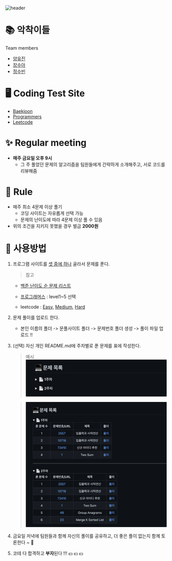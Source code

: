 ![header](https://capsule-render.vercel.app/api?type=Cylinder&color=auto&height=300&section=header&text=Coding%20Test%20Study&fontSize=90)

# 📚 악착이들

Team members

- [양유진](https://github.com/SoobinJung1013/coding_test_study/tree/main/yoojinYang)
- [장수아](https://github.com/SoobinJung1013/coding_test_study/tree/main/sooaJang)
- [정수빈](https://github.com/SoobinJung1013/coding_test_study/tree/main/soobinJung)

# 🖥 Coding Test Site

- [Baekjoon](https://www.acmicpc.net/)
- [Programmers](https://programmers.co.kr/)
- [Leetcode](https://leetcode.com/)

# ✨ Regular meeting

- **매주 금요일 오후 9시**
  - 그 주 풀었던 문제의 알고리즘을 팀원들에게 간략하게 소개해주고, 서로 코드를 리뷰해줌

# 📍 Rule

- 매주 최소 4문제 이상 풀기
  - 코딩 사이트는 자유롭게 선택 가능
  - 문제의 난이도에 따라 4문제 이상 풀 수 있음
- 위의 조건을 지키지 못했을 경우 벌금 **2000원**

# 🔎 사용방법

1. 프로그램 사이트를 [셋 중에 하나](#🖥-Coding-Test-Site) 골라서 문제를 푼다.

   > 참고

   - [백준 난이도 순 문제 리스트](https://solved.ac/problems/level)

   - [프로그래머스](https://programmers.co.kr/learn/challenges?tab=all_challenges) : level1~5 선택

   - leetcode : [Easy](https://leetcode.com/problemset/all/?difficulty=EASY&page=1), [Medium](https://leetcode.com/problemset/all/?difficulty=MEDIUM&page=1), [Hard](https://leetcode.com/problemset/all/?difficulty=HARD&page=1)

2. 문제 풀이를 업로드 한다.

   - 본인 이름의 폴더 -> 문풀사이트 폴더 -> 문제번호 폴더 생성 -> 풀이 파일 업로드 !!

3. (선택) 자신 개인 README.md에 주차별로 푼 문제를 표에 작성한다.

   > 예시
   > ![예시](https://github.com/SoobinJung1013/coding_test_study/blob/main/image/problem_list.png)

   > ![예시](https://github.com/SoobinJung1013/coding_test_study/blob/main/image/problem.png)

4. 금요일 저녁에 팀원들과 함께 자신의 풀이를 공유하고, 더 좋은 풀이 없는지 함께 토론한다 ~ 💓

5. 코테 다 합격하고 **부자**된다 !!! 💵 💵 💵
